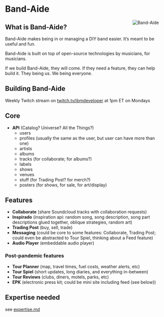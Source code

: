 


# Band-Aide

<!--lint disable no-literal-urls-->
<p>
    <img
      alt="Band-Aide" align="right"
      src="https://avatars0.githubusercontent.com/u/68490818?s=200&v=4"
    />
</p>

## What is Band-Aide?
Band-Aide makes being in or managing a DIY band easier.  It’s meant to be useful and fun.  

Band-Aide is built on top of open-source technologies by musicians, for musicians. 

If we build Band-Aide, they will come. If they need a feature, they can help build it. They being us. We being everyone. 

## Building Band-Aide

Weekly Twitch stream on [twitch.tv/ibmdeveloper](https://twitch.tv/ibmdeveloper) at 1pm ET on Mondays

## Core
- **API** (Catalog? Universe? All the Things?)
	- users
	- profiles (usually the same as the user, but user can have more than one)
	- artists
	- albums
	- tracks (for collaborate; for albums?)
	- labels
	- shows
	- venues
	- stuff (for Trading Post? for merch?)
	- posters (for shows, for sale, for art/display)

## Features
- **Collaborate** (share Soundcloud tracks with collaboration requests)
- **Inspirado** (inspiration api: random song, song description, song part descriptions glued together, oblique strategies, random art)
- **Trading Post** (buy, sell, trade)
- **Messaging** (could be core to some features: Collaborate, Trading Post; could even be abstracted to Tour Spiel, thinking about a Feed feature)
- **Audio Player** (embeddable audio player)

### Post-pandemic features
- **Tour Planner** (map, travel times, fuel costs, weather alerts, etc)
- **Tour Spiel** (short updates, long diaries, and everything in-between)
- **Tour Reviews** (clubs, diners, motels, parks, etc)
- **EPK** (electronic press kit; could be mini site including feed (see below))

## Expertise needed
see [expertise.md](expertise.md)

